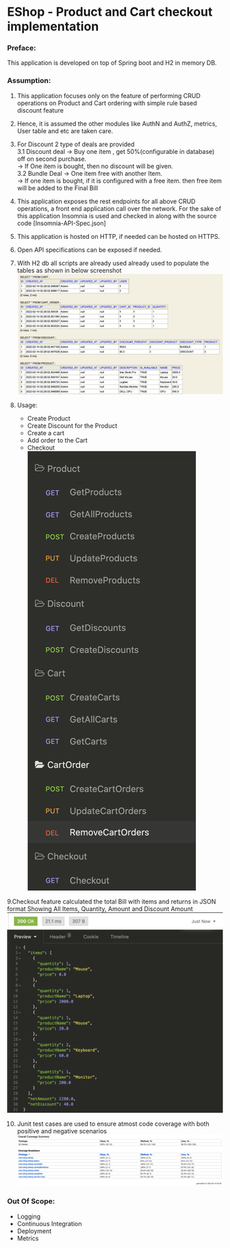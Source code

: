 # EShop - Product and Cart checkout implementation 



### Preface:
This application is developed on top of Spring boot and H2 in memory DB.
<br>
### Assumption:
1. This application focuses only on the feature of performing CRUD operations on Product and Cart ordering with simple rule based discount feature
2. Hence, it is assumed the other modules like AuthN and AuthZ, metrics, User table and etc are taken care.
3. For Discount 2 type of deals are provided <br>
    3.1 Discount deal -> Buy one item , get 50%(configurable in database) off on second purchase.<br>
          -> If One item is bought, then no discount will be given. <br>
    3.2 Bundle Deal -> One item free with another Item. <br>
          -> If one item is bought, if it is configured with a free item. then free item will be added to the Final Bill
4. This application exposes the rest endpoints for all above CRUD operations, a front end application call over the network. For the sake of this application Insomnia is used and checked in along with the source code [Insomnia-API-Spec.json] 
5. This application is hosted on HTTP, if needed can be hosted on HTTPS.
6. Open API specifications can be exposed if needed.
7. With H2 db all scripts are already used already used to populate the tables as shown in below screenshot
![Screenshot](./pict-1.png)

8. Usage:
   - Create Product 
   - Create Discount for the Product
   - Create a cart
   - Add order to the Cart
   - Checkout <br>
![Screenshot](./pict-2.png)

9.Checkout feature calculated the total Bill with items and returns in JSON format Showing All Items, Quantity, Amount and Discount Amount <br>
![Screenshot](./pict-3.png)

10. Junit test cases are used to ensure atmost code coverage with both positive and negative scenarios
![Screenshot](./pict-4.png)

### Out Of Scope:
- Logging
- Continuous Integration
- Deployment
- Metrics
